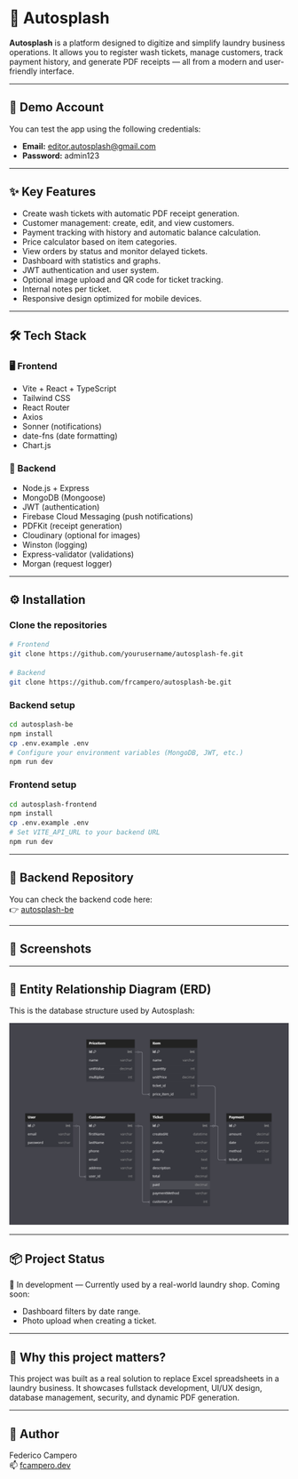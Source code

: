 # 🧺 Autosplash

**Autosplash** is a platform designed to digitize and simplify laundry business operations. It allows you to register wash tickets, manage customers, track payment history, and generate PDF receipts — all from a modern and user-friendly interface.

---

## 🔐 Demo Account

You can test the app using the following credentials:

- **Email:** editor.autosplash@gmail.com  
- **Password:** admin123

---

## ✨ Key Features

- Create wash tickets with automatic PDF receipt generation.
- Customer management: create, edit, and view customers.
- Payment tracking with history and automatic balance calculation.
- Price calculator based on item categories.
- View orders by status and monitor delayed tickets.
- Dashboard with statistics and graphs.
- JWT authentication and user system.
- Optional image upload and QR code for ticket tracking.
- Internal notes per ticket.
- Responsive design optimized for mobile devices.

---

## 🛠️ Tech Stack

### 🖥️ Frontend
- Vite + React + TypeScript
- Tailwind CSS
- React Router
- Axios
- Sonner (notifications)
- date-fns (date formatting)
- Chart.js

### 🧠 Backend
- Node.js + Express
- MongoDB (Mongoose)
- JWT (authentication)
- Firebase Cloud Messaging (push notifications)
- PDFKit (receipt generation)
- Cloudinary (optional for images)
- Winston (logging)
- Express-validator (validations)
- Morgan (request logger)

---

## ⚙️ Installation

### Clone the repositories
```bash
# Frontend
git clone https://github.com/yourusername/autosplash-fe.git

# Backend
git clone https://github.com/frcampero/autosplash-be.git
```

### Backend setup
```bash
cd autosplash-be
npm install
cp .env.example .env
# Configure your environment variables (MongoDB, JWT, etc.)
npm run dev
```

### Frontend setup
```bash
cd autosplash-frontend
npm install
cp .env.example .env
# Set VITE_API_URL to your backend URL
npm run dev
```

---

## 🔗 Backend Repository

You can check the backend code here:  
👉 [autosplash-be](https://github.com/frcampero/autosplash-be)

---

## 📄 Screenshots


---

## 🧠 Entity Relationship Diagram (ERD)

This is the database structure used by Autosplash:

![ERD](./docs/der-autosplash.png)

---

## 📦 Project Status

🚧 In development — Currently used by a real-world laundry shop. Coming soon:
- Dashboard filters by date range.
- Photo upload when creating a ticket.

---

## 💼 Why this project matters?

This project was built as a real solution to replace Excel spreadsheets in a laundry business. It showcases fullstack development, UI/UX design, database management, security, and dynamic PDF generation.

---

## 🧠 Author

Federico Campero  
📫 [fcampero.dev](mailto:fcampero.dev)